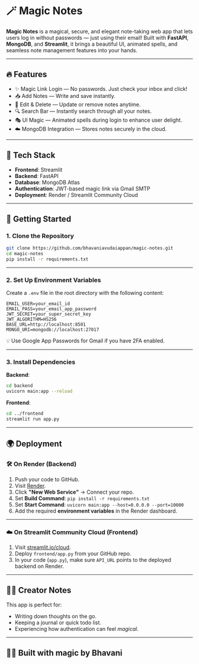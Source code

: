 # 🪄 Magic Notes

**Magic Notes** is a magical, secure, and elegant note-taking web app that lets users log in without passwords — just using their email! Built with **FastAPI**, **MongoDB**, and **Streamlit**, it brings a beautiful UI, animated spells, and seamless note management features into your hands.

---

## 🔥 Features

- ✨ Magic Link Login — No passwords. Just check your inbox and click!
- 📥 Add Notes — Write and save instantly.
- 📝 Edit & Delete — Update or remove notes anytime.
- 🔍 Search Bar — Instantly search through all your notes.
- 🎭 UI Magic — Animated spells during login to enhance user delight.
- ☁️ MongoDB Integration — Stores notes securely in the cloud.

---

## 🧰 Tech Stack

- **Frontend**: Streamlit
- **Backend**: FastAPI
- **Database**: MongoDB Atlas
- **Authentication**: JWT-based magic link via Gmail SMTP
- **Deployment**: Render / Streamlit Community Cloud

---

## 🚀 Getting Started

### 1. Clone the Repository

```bash
git clone https://github.com/bhavaniavudaiappan/magic-notes.git
cd magic-notes
pip install -r requirements.txt
```

---

### 2. Set Up Environment Variables

Create a `.env` file in the root directory with the following content:

```
EMAIL_USER=your_email_id
EMAIL_PASS=your_email_app_password
JWT_SECRET=your_super_secret_key
JWT_ALGORITHM=HS256
BASE_URL=http://localhost:8501
MONGO_URI=mongodb://localhost:27017
```

💡 Use Google App Passwords for Gmail if you have 2FA enabled.

---

### 3. Install Dependencies

**Backend**:

```bash
cd backend
uvicorn main:app --reload
```

**Frontend**:

```bash
cd ../frontend
streamlit run app.py
```

---

## 🌍 Deployment

### 🛠 On Render (Backend)

1. Push your code to GitHub.
2. Visit [Render](https://render.com).
3. Click **"New Web Service"** → Connect your repo.
4. Set **Build Command**:
   `pip install -r requirements.txt`
5. Set **Start Command**:
   `uvicorn main:app --host=0.0.0.0 --port=10000`
6. Add the required **environment variables** in the Render dashboard.

---

### ☁️ On Streamlit Community Cloud (Frontend)

1. Visit [streamlit.io/cloud](https://streamlit.io/cloud).
2. Deploy `frontend/app.py` from your GitHub repo.
3. In your code (`app.py`), make sure `API_URL` points to the deployed backend on Render.

---

## 🧙‍♂️ Creator Notes

This app is perfect for:

- Writing down thoughts on the go.
- Keeping a journal or quick todo list.
- Experiencing how authentication can feel _magical_.

---

## 🧑‍💻 Built with magic by Bhavani
